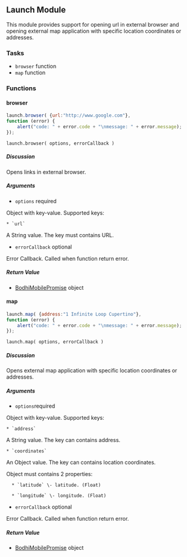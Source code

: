 ## Launch Module

This module provides support for opening url in external browser and opening
external map application with specific location coordinates or addresses.

### Tasks

  * `browser` function
  * `map` function

### Functions

#### browser

```javascript
launch.browser( {url:"http://www.google.com"},  
function (error) {  
    alert("code: " + error.code + "\nmessage: " + error.message);  
});
```

`launch.browser( options, errorCallback )`

##### Discussion

Opens links in external browser.

##### Arguments

  * `options` required

Object with key-value. Supported keys:

    * `url`

A String value. The key must contains URL.

  * `errorCallback` optional

Error Callback. Called when function return error.

##### Return Value

  * [BodhiMobilePromise](#kernel-promise) object


#### map

```javascript
launch.map( {address:"1 Infinite Loop Cupertino"},  
function (error) {  
    alert("code: " + error.code + "\nmessage: " + error.message);  
});
```

`launch.map( options, errorCallback )`

##### Discussion

Opens external map application with specific location coordinates or
addresses.

##### Arguments

  * `options`required

Object with key-value. Supported keys:

    * `address`

A String value. The key can contains address.

    * `coordinates`

An Object value. The key can contains location coordinates.

Object must contains 2 properties:

      * `latitude` \- latitude. (Float)
      
      * `longitude` \- longitude. (Float)

  * `errorCallback` optional

Error Callback. Called when function return error.

##### Return Value

  * [BodhiMobilePromise](#kernel-promise) object
